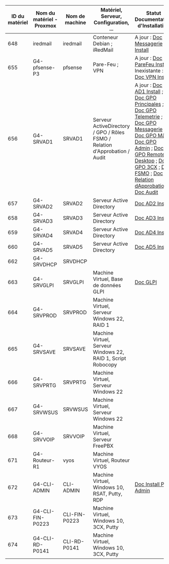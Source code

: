 | ID du matériel | Nom du matériel - Proxmox | Nom de machine | Matériel, Serveur, Configuration, ... | Statut Documentation d'Installation | Statut Documentation d'Utilisation |
|----------------|---------------------------|----------------|---------------------------------------|-------------------------------------|------------------------------------|
| 648 | iredmail | iredmail | Conteneur Debian  ; iRedMail | A jour : [Doc Messagerie Install](./S07/s07_Install.md#mise-en-place-serveur-messagerie) | A jour : [Doc Messagerie User](./S07/s07_USER_GUIDE.md#mise-en-place-serveur-messagerie) |
| 655 | G4-pfsense-P3 | pfsense | Pare-Feu ; VPN | A jour : [Doc PareFeu Install](S04/s04_INSTALL.md#gestion-pare-feux) ; Inexistante : [Doc VPN Install]() |  |
| 656 | G4-SRVAD1 | SRVAD1 | Serveur ActiveDirectory / GPO / Rôles FSMO / Relation d'Approbation / Audit| A jour : [Doc AD1 Install](S02/s02_INSTALL.md#installation-srvad1---serveur-windows-server-2022-gui-avec-les-rôles-ad-ds-dns) ; [Doc GPO Principales](S03/s03_INSTALL.md#mise-en-place-des-gpo) ; [Doc GPO Telemetrie](S04/s04_INSTALL.md#gestion-de-la-télémétrie-sur-les-clients-windows-1011) ; [Doc GPO Messagerie](S07/s07_Install.md#déploiement-mozilla-thunderbird-sur-les-postes-clients-par-gpo) ; [Doc GPO MàJ](S08/s08_INSTALL.md#création-dune-gpo-pour-les-mises-à-jour) ; [Doc GPO Admin](S10/s10_INSTALL.md#restreindre-laccès-aux-administrateurs) ; [Doc GPO Remote Desktop](S10/s10_INSTALL.md#mise-en-place-remote-desktop-protocol) ; [Doc GPO 3CX](S09/s09_install.md#déploiement-du-softphone-3cx-par-gpo) ; [Doc FSMO](S08/s08_INSTALL.md#partager-les-rôles-fsmo-entre-les-dc) ; [Doc Relation dApprobation](S09/s09_install.md#mettre-en-place-une-relation-dapprobation-entre-2-domaines-) ; [Doc Audit](S10/s10_INSTALL.md#audit-active-directory) |  |
| 657 | G4-SRVAD2 | SRVAD2 | Serveur Active Directory | [Doc AD2 Install](S02/s02_INSTALL.md#installation-srvad1---serveur-windows-server-2022-gui-avec-les-rôles-ad-ds-dns) |  ||
| 658 | G4-SRVAD3 | SRVAD3 | Serveur Active Directory | [Doc AD3 Install](S02/s02_INSTALL.md#installation-srvad3-srvad4-et-srvad5---serveur-windows-server-2022-core-avec-le-rôle-ad-ds) |  |
| 659 | G4-SRVAD4 | SRVAD4 | Serveur Active Directory | [Doc AD4 Install](S02/s02_INSTALL.md#installation-srvad3-srvad4-et-srvad5---serveur-windows-server-2022-core-avec-le-rôle-ad-ds) |  |
| 660 | G4-SRVAD5 | SRVAD5 | Serveur Active Directory | [Doc AD5 Install](S02/s02_INSTALL.md#installation-srvad3-srvad4-et-srvad5---serveur-windows-server-2022-core-avec-le-rôle-ad-ds) |  |
| 662 | G4-SRVDHCP | SRVDHCP |  |  |  |
| 663 | G4-SRVGLPI | SRVGLPI | Machine Virtuel, Base de données GLPI | [Doc GLPI](./S03/s03_INSTALL.md#installation-de-glpi) |  |
| 664 | G4-SRVPROD | SRVPROD | Machine Virtuel, Serveur Windows 22, RAID 1 |  |  |
| 665 | G4-SRVSAVE | SRVSAVE | Machine Virtuel, Serveur Windows 22, RAID 1, Script Robocopy |  |  |
| 666 | G4-SRVPRTG | SRVPRTG | Machine Virtuel, Serveur Windows 22 |  |  |
| 667 | G4-SRVWSUS | SRVWSUS | Machine Virtuel, Serveur Windows 22 |  |  |
| 668 | G4-SRVVOIP | SRVVOIP | Machine Virtuel, Serveur FreePBX |  |  |
| 671 | G4-Routeur-R1 | vyos | Machine Virtuel, Routeur VYOS |  |  |
| 672 | G4-CLI-ADMIN | CLI-ADMIN | Machine Virtuel, Windows 10, RSAT, Putty, RDP | [Doc Install PC Admin](./S10/s10_INSTALL.md) |  |
| 673 | G4-CLI-FIN-P0223 | CLI-FIN-P0223 | Machine Virtuel, Windows 10, 3CX, Putty |  |  |
| 674 | G4-CLI-RD-P0141 | CLI-RD-P0141 | Machine Virtuel, Windows 10, 3CX, Putty |  |  |